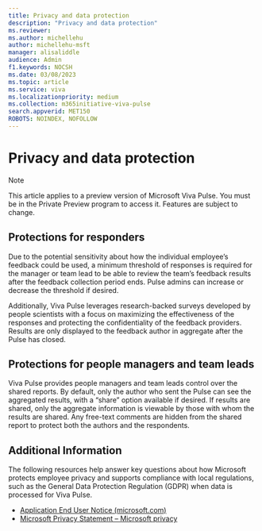 ```yaml
---
title: Privacy and data protection
description: "Privacy and data protection"
ms.reviewer: 
ms.author: michellehu
author: michellehu-msft
manager: alisaliddle
audience: Admin
f1.keywords: NOCSH
ms.date: 03/08/2023
ms.topic: article
ms.service: viva
ms.localizationpriority: medium
ms.collection: m365initiative-viva-pulse  
search.appverid: MET150
ROBOTS: NOINDEX, NOFOLLOW
---
```


# Privacy and data protection

> [!NOTE]
> This article applies to a preview version of Microsoft Viva Pulse. You must be in the Private Preview program to access it. Features are subject to change.

## Protections for responders

Due to the potential sensitivity about how the individual employee’s feedback could be used, a minimum threshold of responses is required for the manager or team lead to be able to review the team’s feedback results after the feedback collection period ends. Pulse admins can increase or decrease the threshold if desired.

Additionally, Viva Pulse leverages research-backed surveys developed by people scientists with a focus on maximizing the effectiveness of the responses and    protecting the confidentiality of the feedback providers. Results are only displayed to the feedback author in aggregate after the Pulse has closed.

## Protections for people managers and team leads

Viva Pulse provides people managers and team leads control over the shared reports. By default, only the author who sent the Pulse can see the aggregated results, with a “share” option available if desired. If results are shared, only the aggregate information is viewable by those with whom the results are shared. Any free-text comments are hidden from the shared report to protect both the authors and the respondents.

## Additional Information

The following resources help answer key questions about how Microsoft protects employee privacy and supports compliance with local regulations, such as the General Data Protection Regulation (GDPR) when data is processed for Viva Pulse.
* [Application End User Notice (microsoft.com)](https://support.microsoft.com/en-us/office/application-end-user-notice-bc6027fe-68c3-4758-a70d-cfe97c43b4e2)
* [Microsoft Privacy Statement – Microsoft privacy](https://privacy.microsoft.com/en-US/privacystatement)
